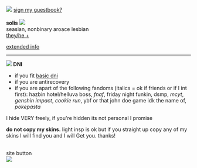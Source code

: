 <img src="https://barbara.crd.co/assets/images/gallery03/a212d5e6.gif"> <a href="http://users.smartgb.com/g/g.php?a=s&i=g19-00562-49">sign my guestbook?</a>
<br><br>
<b>solis</b> <img src="https://barbara.crd.co/assets/images/gallery28/a639e43a.gif?v=115e6ed7"><br>
seasian, nonbinary aroace lesbian
<br><a href="https://en.pronouns.page/@solistice">they/he +</a>

<a href="https://rentry.co/solistice">extended info</a>

<hr>

<b><img src="https://barbara.crd.co/assets/images/gallery15/e504d2bd.gif"> DNI</b>
<ul>
  <li>if you fit <a href="https://listography.com/dni">basic dni</a></li>
  <li>if you are antirecovery</li>
  <li>if you are apart of the following fandoms (italics = ok if friends or if I int first): hazbin hotel/helluva boss, <i>fnaf</i>, friday night funkin, dsmp, <i>mcyt</i>, <i>genshin impact</i>, <i>cookie run</i>, ybf or that john doe game idk the name of, <i>pokepasta</i>
</ul>

I hide VERY freely, if you're hidden its not personal I promise

<b>do not copy my skins.</b> light insp is ok but if you straight up copy any of my skins I will find you and I will Get you. thanks!

<br>
site button<br>
<a href="https://pokemaster28.neocities.org"><img src="https://media.discordapp.net/attachments/1035684052805627977/1037022263083552768/button.gif"></a>
